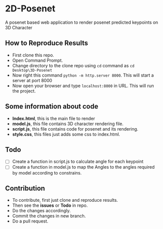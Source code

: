 # 2D-Posenet
A posenet based web application to render posenet predicted keypoints on 3D Character 

## How to Reproduce Results

- First clone this repo.
- Open Command Prompt.
- Change directory to the clone repo using `cd` command as `cd Desktop\3D-Posenet`
- Now right this command `python -m http.server 8000`. This will start a server at port 8000
- Now open your browser and type `localhost:8000` in URL. This will run the project.

## Some information about code

- **Index.html**, this is the main file to render 
- **model.js**, this file contains 3D character rendering file.
- **script.js**, this file contains code for posenet and its rendering.
- **style.css**, this files just adds some css to index.html.

## Todo 

- [ ] Create a function in script.js to calculate angle for each keypoint
- [ ] Create a function in model.js to map the Angles to the angles required by model according to constrains.

## Contribution

- To contribute, first just clone and reproduce results.
- Then see the **issues** or **Todo** in repo.
- Do the changes accordingly.
- Commit the changes in new branch.
- Do a pull request.

